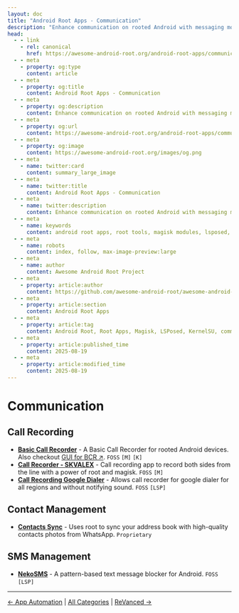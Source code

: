 ```yaml
---
layout: doc
title: "Android Root Apps - Communication"
description: "Enhance communication on rooted Android with messaging mods, VoIP tools, and privacy-focused clients that require deeper system access for features."
head:
  - - link
    - rel: canonical
      href: https://awesome-android-root.org/android-root-apps/communication
  - - meta
    - property: og:type
      content: article
  - - meta
    - property: og:title
      content: Android Root Apps - Communication
  - - meta
    - property: og:description
      content: Enhance communication on rooted Android with messaging mods, VoIP tools, and privacy-focused clients that require deeper system access for features.
  - - meta
    - property: og:url
      content: https://awesome-android-root.org/android-root-apps/communication
  - - meta
    - property: og:image
      content: https://awesome-android-root.org/images/og.png
  - - meta
    - name: twitter:card
      content: summary_large_image
  - - meta
    - name: twitter:title
      content: Android Root Apps - Communication
  - - meta
    - name: twitter:description
      content: Enhance communication on rooted Android with messaging mods, VoIP tools, and privacy-focused clients that require deeper system access for features.
  - - meta
    - name: keywords
      content: android root apps, root tools, magisk modules, lsposed, kernelsu, communication, messaging, VoIP, privacy
  - - meta
    - name: robots
      content: index, follow, max-image-preview:large
  - - meta
    - name: author
      content: Awesome Android Root Project
  - - meta
    - property: article:author
      content: https://github.com/awesome-android-root/awesome-android-root
  - - meta
    - property: article:section
      content: Android Root Apps
  - - meta
    - property: article:tag
      content: Android Root, Root Apps, Magisk, LSPosed, KernelSU, communication, messaging
  - - meta
    - property: article:published_time
      content: 2025-08-19
  - - meta
    - property: article:modified_time
      content: 2025-08-19
---
```


# Communication
## Call Recording
- **[Basic Call Recorder](https://github.com/chenxiaolong/BCR)** - A Basic Call Recorder for rooted Android devices. Also checkout [GUI for BCR ↗](https://github.com/nicorac/bcr-gui). `FOSS` `[M]` `[K]`
- **[Call Recorder - SKVALEX](https://github.com/Magisk-Modules-Repo/callrecorder-skvalex)** - Call recording app to record both sides from the line with a power of root and magisk. `FOSS` `[M]`
- **[Call Recording Google Dialer](https://modules.lsposed.org/module/io.github.vvb2060.callrecording)** - Allows call recorder for google dialer for all regions and without notifying sound. `FOSS` `[LSP]`

## Contact Management
- **[Contacts Sync](https://play.google.com/store/apps/details?id=com.lb.contacts_sync)** - Uses root to sync your address book with high-quality contacts photos from WhatsApp. `Proprietary`

## SMS Management
- **[NekoSMS](https://github.com/apsun/NekoSMS)** - A pattern-based text message blocker for Android. `FOSS` `[LSP]`

---
[← App Automation](./automation.md) | [All Categories](./index.md) | [ReVanced →](./reVanced.md)

